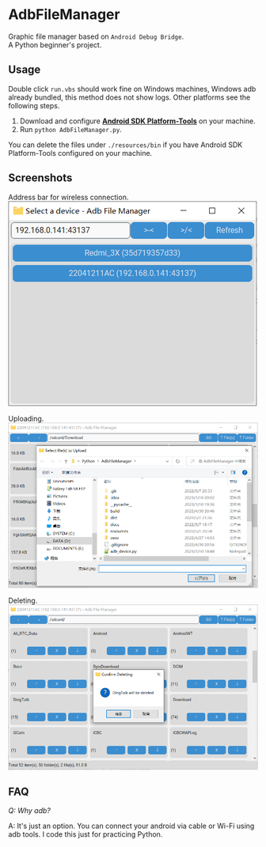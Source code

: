 AdbFileManager
==========

Graphic file manager based on `Android Debug Bridge`.  
A Python beginner's project.

Usage
-----
Double click `run.vbs` should work fine on Windows machines, Windows adb already bundled, this method does not show logs.
Other platforms see the following steps.

1. Download and configure [**Android SDK Platform-Tools**](https://developer.android.google.cn/studio/releases/platform-tools)
on your machine.
2. Run `python AdbFileManager.py`.  
  
You can delete the files under `./resources/bin` if you have Android SDK Platform-Tools configured on your machine.

Screenshots
-----
Address bar for wireless connection.  
![](docs/images/Snipaste_2023-01-10_20-07-29.png)  

Uploading.  
![](docs/images/Snipaste_2023-01-10_20-09-03.png)   

Deleting.  
![](docs/images/Snipaste_2023-01-10_20-13-11.png)  


FAQ
---
_Q: Why adb?_

A: It's just an option. You can connect your android via cable or Wi-Fi using adb tools.
I code this just for practicing Python.

